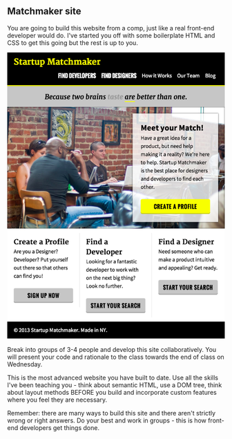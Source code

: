 ## Matchmaker site

You are going to build this website from a comp, just like a real front-end developer would do. I've started you off with some boilerplate HTML and CSS to get this going but the rest is up to you.

![Design Goal](StartupMatchmaker.png)

Break into groups of 3-4 people and develop this site collaboratively. You will present your code and rationale to the class towards the end of class on Wednesday.

This is the most advanced website you have built to date. Use all the skills I've been teaching you - think about semantic HTML, use a DOM tree, think about layout methods BEFORE you build and incorporate custom features where you feel they are necessary.

Remember: there are many ways to build this site and there aren't strictly wrong or right answers. Do your best and work in groups - this is how front-end developers get things done.
